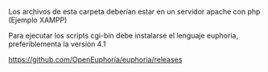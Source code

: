 Los archivos de esta carpeta deberían estar en un servidor apache con php (Ejemplo XAMPP)

Para ejecutar los scripts cgi-bin debe instalarse el lenguaje euphoria, preferiblementa la version 4.1

https://github.com/OpenEuphoria/euphoria/releases


